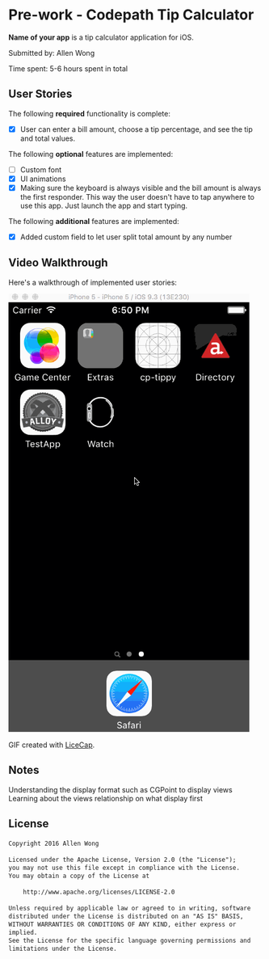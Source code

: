 # Pre-work - Codepath Tip Calculator

**Name of your app** is a tip calculator application for iOS.

Submitted by: Allen Wong

Time spent: 5-6 hours spent in total

## User Stories

The following **required** functionality is complete:
* [X] User can enter a bill amount, choose a tip percentage, and see the tip and total values.

The following **optional** features are implemented:
* [ ] Custom font
* [X] UI animations
* [X] Making sure the keyboard is always visible and the bill amount is always the first responder. This way the user doesn't have to tap anywhere to use this app. Just launch the app and start typing.

The following **additional** features are implemented:

- [X] Added custom field to let user split total amount by any number

## Video Walkthrough 

Here's a walkthrough of implemented user stories:

<a href="https://github.com/allencwwong/tip-app/blob/master/tip%20calc%20demo.gif" title='Video Walkthrough' width='' alt='Video Walkthrough' /></a>

![Walkthrough](https://github.com/allencwwong/tip-app/blob/master/tip%20calc%20demo.gif)

GIF created with [LiceCap](http://www.cockos.com/licecap/).

## Notes

Understanding the display format such as CGPoint to display views
Learning about the views relationship on what display first 

## License

    Copyright 2016 Allen Wong

    Licensed under the Apache License, Version 2.0 (the "License");
    you may not use this file except in compliance with the License.
    You may obtain a copy of the License at

        http://www.apache.org/licenses/LICENSE-2.0

    Unless required by applicable law or agreed to in writing, software
    distributed under the License is distributed on an "AS IS" BASIS,
    WITHOUT WARRANTIES OR CONDITIONS OF ANY KIND, either express or implied.
    See the License for the specific language governing permissions and
    limitations under the License.